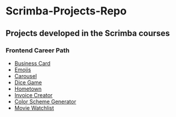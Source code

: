 # Scrimba-Projects-Repo
<h2>Projects developed in the Scrimba courses</h2>
<h3>Frontend Career Path</h3>
<ul>
  <li><a href="Frontend-career-path/Business-Card/index.html">Business Card</a></li>
  <li><a href="Frontend-career-path/Emojis/index.html">Emojis</a></li>
  <li><a href="Frontend-career-path/Carousel/index.html">Carousel</a></li>
  <li><a href="Frontend-career-path/Dice-Game/index.html">Dice Game</a></li>
  <li><a href="Frontend-career-path/Hometown/index.html">Hometown</a></li>
  <li><a href="Frontend-career-path/Invoice-Creator/index.html">Invoice Creator</a></li>
  <li><a href="Frontend-career-path/Color-Scheme-Generator/index.html">Color Scheme Generator</a></li>
  <li><a href="Frontend-career-path/Movie-watchlist/index.html">Movie Watchlist</a></li>
</ul>
